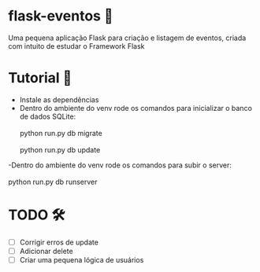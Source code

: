 # flask-eventos 📖
Uma pequena aplicação Flask para criação e listagem de eventos, criada com intuito de estudar o Framework Flask

# Tutorial 📝
- Instale as dependências
- Dentro do ambiente do venv rode os comandos para inicializar o banco de dados SQLite:
 <br/><br/>python run.py db migrate
 <br/><br/>python run.py db update
 
 -Dentro do ambiente do venv rode os comandos para subir o server:
 <br/><br/>python run.py db runserver

# TODO 🛠
- [ ] Corrigir erros de update
- [ ] Adicionar delete
- [ ] Criar uma pequena lógica de usuários
